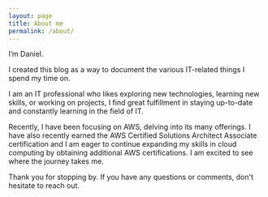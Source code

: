 ```yaml
---
layout: page
title: About me
permalink: /about/
---
```

I’m Daniel.

I created this blog as a way to document the various IT-related things I spend my time on.

I am an IT professional who likes exploring new technologies, learning new skills, or working on projects, I find great fulfillment in staying up-to-date and constantly learning in the field of IT. 

Recently, I have been focusing on AWS, delving into its many offerings. I have also recently earned the AWS Certified Solutions Architect Associate certification and  I am eager to continue expanding my skills in cloud computing by obtaining additional AWS certifications. I am excited to see where the journey takes me.

Thank you for stopping by. If you have any questions or comments, don't hesitate to reach out.